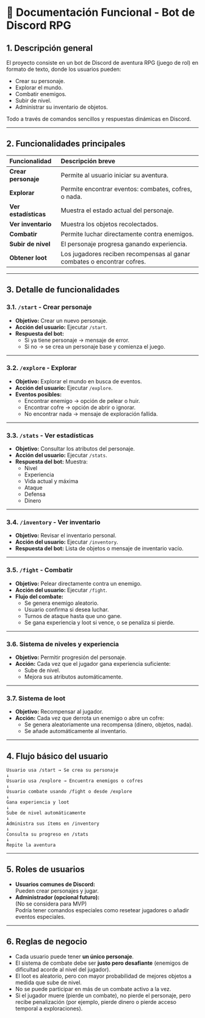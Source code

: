 # 📄 **Documentación Funcional - Bot de Discord RPG**

## 1. Descripción general

El proyecto consiste en un bot de Discord de aventura RPG (juego de rol) en formato de texto, donde los usuarios pueden:

- Crear su personaje.
- Explorar el mundo.
- Combatir enemigos.
- Subir de nivel.
- Administrar su inventario de objetos.

Todo a través de comandos sencillos y respuestas dinámicas en Discord.

---

## 2. Funcionalidades principales

| Funcionalidad        | Descripción breve                                                       |
| :------------------- | :---------------------------------------------------------------------- |
| **Crear personaje**  | Permite al usuario iniciar su aventura.                                 |
| **Explorar**         | Permite encontrar eventos: combates, cofres, o nada.                    |
| **Ver estadísticas** | Muestra el estado actual del personaje.                                 |
| **Ver inventario**   | Muestra los objetos recolectados.                                       |
| **Combatir**         | Permite luchar directamente contra enemigos.                            |
| **Subir de nivel**   | El personaje progresa ganando experiencia.                              |
| **Obtener loot**     | Los jugadores reciben recompensas al ganar combates o encontrar cofres. |

---

## 3. Detalle de funcionalidades

### 3.1. `/start` - Crear personaje

- **Objetivo:** Crear un nuevo personaje.
- **Acción del usuario:** Ejecutar `/start`.
- **Respuesta del bot:**
  - Si ya tiene personaje → mensaje de error.
  - Si no → se crea un personaje base y comienza el juego.

---

### 3.2. `/explore` - Explorar

- **Objetivo:** Explorar el mundo en busca de eventos.
- **Acción del usuario:** Ejecutar `/explore`.
- **Eventos posibles:**
  - Encontrar enemigo → opción de pelear o huir.
  - Encontrar cofre → opción de abrir o ignorar.
  - No encontrar nada → mensaje de exploración fallida.

---

### 3.3. `/stats` - Ver estadísticas

- **Objetivo:** Consultar los atributos del personaje.
- **Acción del usuario:** Ejecutar `/stats`.
- **Respuesta del bot:** Muestra:
  - Nivel
  - Experiencia
  - Vida actual y máxima
  - Ataque
  - Defensa
  - Dinero

---

### 3.4. `/inventory` - Ver inventario

- **Objetivo:** Revisar el inventario personal.
- **Acción del usuario:** Ejecutar `/inventory`.
- **Respuesta del bot:** Lista de objetos o mensaje de inventario vacío.

---

### 3.5. `/fight` - Combatir

- **Objetivo:** Pelear directamente contra un enemigo.
- **Acción del usuario:** Ejecutar `/fight`.
- **Flujo del combate:**
  - Se genera enemigo aleatorio.
  - Usuario confirma si desea luchar.
  - Turnos de ataque hasta que uno gane.
  - Se gana experiencia y loot si vence, o se penaliza si pierde.

---

### 3.6. Sistema de niveles y experiencia

- **Objetivo:** Permitir progresión del personaje.
- **Acción:** Cada vez que el jugador gana experiencia suficiente:
  - Sube de nivel.
  - Mejora sus atributos automáticamente.

---

### 3.7. Sistema de loot

- **Objetivo:** Recompensar al jugador.
- **Acción:** Cada vez que derrota un enemigo o abre un cofre:
  - Se genera aleatoriamente una recompensa (dinero, objetos, nada).
  - Se añade automáticamente al inventario.

---

## 4. Flujo básico del usuario

```plaintext
Usuario usa /start → Se crea su personaje
↓
Usuario usa /explore → Encuentra enemigos o cofres
↓
Usuario combate usando /fight o desde /explore
↓
Gana experiencia y loot
↓
Sube de nivel automáticamente
↓
Administra sus ítems en /inventory
↓
Consulta su progreso en /stats
↓
Repite la aventura
```

---

## 5. Roles de usuarios

- **Usuarios comunes de Discord:**  
  Pueden crear personajes y jugar.
- **Administrador (opcional futuro):**  
  (No se considera para MVP)  
  Podría tener comandos especiales como resetear jugadores o añadir eventos especiales.

---

## 6. Reglas de negocio

- Cada usuario puede tener **un único personaje**.
- El sistema de combate debe ser **justo pero desafiante** (enemigos de dificultad acorde al nivel del jugador).
- El loot es aleatorio, pero con mayor probabilidad de mejores objetos a medida que sube de nivel.
- No se puede participar en más de un combate activo a la vez.
- Si el jugador muere (pierde un combate), no pierde el personaje, pero recibe penalización (por ejemplo, pierde dinero o pierde acceso temporal a exploraciones).
